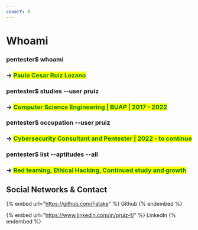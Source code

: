 ```yaml
---
coverY: 0
---
```


# Whoami

### **pentester$ whoami**

### -> <mark style="color:green;">**Paulo Cesar Ruiz Lozano**</mark>

### **pentester$ studies --user pruiz**

### -> <mark style="color:green;">**Computer Science Engineering | BUAP | 2017 - 2022**</mark>

### **pentester$ occupation --user pruiz**

### -> <mark style="color:green;">**Cybersecurity Consultant and Pentester | 2022 - to continue**</mark>

### **pentester$ list --aptitudes --all**

### -> <mark style="color:green;">**Red teaming, Ethical Hacking, Continued study and growth**</mark>

## Social Networks & Contact

{% embed url="https://github.com/Fatake" %}
Github
{% endembed %}

{% embed url="https://www.linkedin.com/in/pruiz-f/" %}
LinkedIn
{% endembed %}
